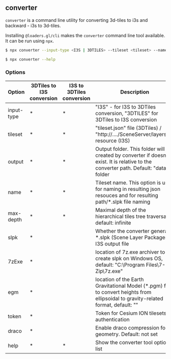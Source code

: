 ## converter

`converter` is a command line utility for converting 3d-tiles to i3s and backward - i3s to 3d-tiles.

Installing `@loaders.gl/cli` makes the `converter` command line tool available. It can be run using `npx`.

```bash
$ npx converter --input-type <I3S | 3DTILES> --tileset <tileset> --name <tileset name> [--output <output folder>][--draco] [--max-depth 4] [--slpk] [--7zExe <path/to/7z.exe>][--token <ION token>]
```

```bash
$ npx converter --help
```

### Options

| Option     | 3DTiles to I3S conversion | I3S to 3DTiles conversion | Description                                                                                                                            |
| ---------- | ------------------------- | ------------------------- | -------------------------------------------------------------------------------------------------------------------------------------- |
| input-type | \*                        | \*                        | "I3S" - for I3S to 3DTiles conversion, "3DTILES" for 3DTiles to I3S conversion                                                         |
| tileset    | \*                        | \*                        | "tileset.json" file (3DTiles) / "http://..../SceneServer/layers/0" resource (I3S)                                                      |
| output     | \*                        | \*                        | Output folder. This folder will be created by converter if doesn't exist. It is relative to the converter path. Default: "data" folder |
| name       | \*                        | \*                        | Tileset name. This option is used for naming in resulting json resouces and for resulting path/\*.slpk file naming                     |
| max-depth  | \*                        | \*                        | Maximal depth of the hierarchical tiles tree traversal, default: infinite                                                              |
| slpk       | \*                        |                           | Whether the converter generate \*.slpk (Scene Layer Packages) I3S output file                                                          |
| 7zExe      | \*                        |                           | location of 7z.exe archiver to create slpk on Windows OS, default: "C:\\Program Files\\7-Zip\\7z.exe"                                  |
| egm        | \*                        |                           | location of the Earth Gravitational Model (\*.pgm) file to convert heights from ellipsoidal to gravity-related format, default: ""     |
| token      | \*                        |                           | Token for Cesium ION tilesets authentication                                                                                           |
| draco      | \*                        |                           | Enable draco compression for geometry. Default: not set                                                                                |
| help       | \*                        | \*                        | Show the converter tool options list                                                                                                   |
